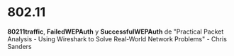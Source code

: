 802.11
=========
**80211traffic**, **FailedWEPAuth** y **SuccessfulWEPAuth** de "Practical Packet Analysis - Using Wireshark to Solve Real-World Network Problems" - Chris Sanders

